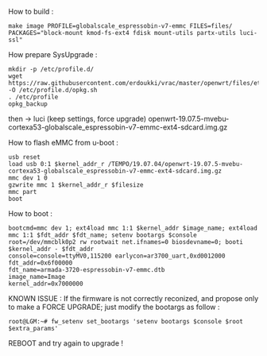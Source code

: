 How to build :
```
make image PROFILE=globalscale_espressobin-v7-emmc FILES=files/ PACKAGES="block-mount kmod-fs-ext4 fdisk mount-utils partx-utils luci-ssl" 
```
How prepare SysUpgrade :
```
mkdir -p /etc/profile.d/
wget https://raw.githubusercontent.com/erdoukki/vrac/master/openwrt/files/etc/profile.d/opkg.sh -O /etc/profile.d/opkg.sh
. /etc/profile
opkg_backup
```
then -> luci (keep settings, force upgrade) openwrt-19.07.5-mvebu-cortexa53-globalscale_espressobin-v7-emmc-ext4-sdcard.img.gz

How to flash eMMC from u-boot : 
```
usb reset
load usb 0:1 $kernel_addr_r /TEMPO/19.07.04/openwrt-19.07.5-mvebu-cortexa53-globalscale_espressobin-v7-emmc-ext4-sdcard.img.gz
mmc dev 1 0
gzwrite mmc 1 $kernel_addr_r $filesize
mmc part
boot
```
How to boot : 
```
bootcmd=mmc dev 1; ext4load mmc 1:1 $kernel_addr $image_name; ext4load mmc 1:1 $fdt_addr $fdt_name; setenv bootargs $console root=/dev/mmcblk0p2 rw rootwait net.ifnames=0 biosdevname=0; booti $kernel_addr - $fdt_addr
console=console=ttyMV0,115200 earlycon=ar3700_uart,0xd0012000
fdt_addr=0x6f00000
fdt_name=armada-3720-espressobin-v7-emmc.dtb
image_name=Image
kernel_addr=0x7000000
```
KNOWN ISSUE :
If the firmware is not correctly reconized, and propose only to make a FORCE UPGRADE;
just modify the bootargs as follow :
```
root@LGM:~# fw_setenv set_bootargs 'setenv bootargs $console $root $extra_params'
```
REBOOT and try again to upgrade !
